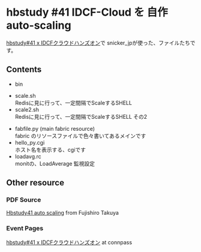 # hbstudy #41 IDCF-Cloud を 自作auto-scaling

[hbstudy#41 x IDCFクラウドハンズオン](http://connpass.com/event/1658/)で
snicker_jpが使った、ファイルたちです。

## Contents
* bin
 - scale.sh  
 Redisに見に行って、一定間隔でScaleするSHELL
 - scale2.sh  
 Redisに見に行って、一定間隔でScaleするSHELL その2
* fabfile.py (main fabric resource)  
fabric のリソースファイルで色々書いてあるメインです
* hello_py.cgi  
ホスト名を表示する、cgiです
* loadavg.rc    
monitの、LoadAverage 監視設定

## Other resource
### PDF Source
[Hbstudy41 auto scaling](http://www.slideshare.net/tafujish/hbstudy41-auto-scalingv13) from Fujishiro Takuya

### Event Pages
[hbstudy#41 x IDCFクラウドハンズオン](http://connpass.com/event/1658/) at connpass
